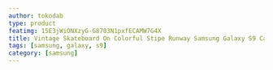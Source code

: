 ```yaml
---
author: tokodab
type: product
featimg: 15E3jWiONXzyG-G8703N1pxfECAMW7G4X
title: Vintage Skateboard On Colorful Stipe Runway Samsung Galaxy S9 Case
tags: [samsung, galaxy, s9]
category: [samsung]
---
```

